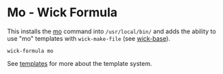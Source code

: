 Mo - Wick Formula
=================

This installs the [mo] command into `/usr/local/bin/` and adds the ability to use "mo" templates with `wick-make-file` (see [wick-base]).

    wick-formula mo

See [templates] for more about the template system.


[mo]: https://github.com/tests-always-included/mo
[templates]: ../../doc/templates.md
[wick-base]: ../wick-base/README.md

